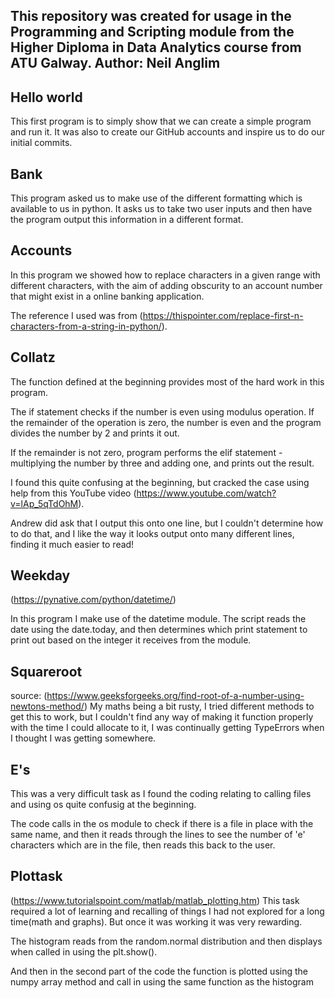 
This repository was created for usage in the Programming and Scripting module from the Higher Diploma in Data Analytics course from ATU Galway.
Author: Neil Anglim
---


## Hello world
This first program is to simply show that we can create a simple program and run it.
It was also to create our GitHub accounts and inspire us to do our initial commits.

## Bank
This program asked us to make use of the different formatting which is available to us in python. It asks us to take two user inputs and then have the program output this information in a different format.

## Accounts
In this program we showed how to replace characters in a given range with different characters, with the aim of adding obscurity to an account number that might exist in a online banking application.

The reference I used was from (https://thispointer.com/replace-first-n-characters-from-a-string-in-python/).

## Collatz
The function defined at the beginning provides most of the hard work in this program.

The if statement checks if the number is even using modulus operation. If the remainder of the operation is zero, the number is even and the program divides the number by 2 and prints it out.

If the remainder is not zero, program performs the elif statement - multiplying the number by three and adding one, and prints out the result.

I found this quite confusing at the beginning, but cracked the case using help from this YouTube video (https://www.youtube.com/watch?v=lAp_5qTdOhM).

Andrew did ask that I output this onto one line, but I couldn't determine how to do that, and I like the way it looks output onto many different lines, finding it much easier to read!

## Weekday
(https://pynative.com/python/datetime/) 

In this program I make use of the datetime module. The script reads the date using the date.today, and then determines which print statement to print out based on the integer it receives from the module.

## Squareroot
source: (https://www.geeksforgeeks.org/find-root-of-a-number-using-newtons-method/)
My maths being a bit rusty, I tried different methods to get this to work, but I couldn't find any way of making it function properly with the time I could allocate to it, I was continually getting TypeErrors when I thought I was getting somewhere.

## E's
This was a very difficult task as I found the coding relating to calling files and using os quite confusig at the beginning. 

The code calls in the os module to check if there is a file in place with the same name, and then it reads through the lines to see the number of 'e' characters which are in the file, then reads this back to the user.

## Plottask
(https://www.tutorialspoint.com/matlab/matlab_plotting.htm)
This task required a lot of learning and recalling of things I had not explored for a long time(math and graphs). But once it was working it was very rewarding.

The histogram reads from the random.normal distribution and then displays when called in using the plt.show().

And then in the second part of the code the function is plotted using the numpy array method and call in using the same function as the histogram
